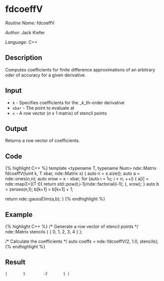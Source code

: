 # fdcoeffV

*Routine Name:* fdcoeffV

*Author:* Jack Kiefer

*Language:* C++

## Description

Computes coefficients for finite difference approximations of an arbitrary oder of accuracy for a given derivative. 

## Input

* ``k`` - Specifies coefficients for the _k_th-order derivative
* ``xbar`` - The point to evaluate at
* ``x`` - A row vector (_n_ x 1 matrix) of stencil points

## Output 

Returns a row vector of coefficients.

## Code

{% highlight C++ %}
template <typename T, typename Num>
nde::Matrix<Num> fdcoeffV(luint k, T xbar, nde::Matrix<Num> x)
{
  auto n = x.size();
  auto a = nde::ones(n,n);
  auto xrow = x - xbar;
  for (auto i = 1u; i < n; ++i)
  {
    a[i] = nde::map([=](T t){ return std::pow(t,i-1)/nde::factorial<T>(i-1); }, xrow);
  }
  auto b = zeroes(n,1);
  b[k+1] = b[k+1] + 1;

  return nde::gaussElim(a,b);
}
{% endhighlight %}

## Example

{% highlight C++ %}
/* Generate a row vector of stencil points */
nde::Matrix<double> stencils { { 0, 1, 2, 3, 4 } };

/* Calculate the coefficients */
auto coeffs = nde::fdcoeffV(2, 1.0, stencils);
{% endhighlight %}

## Result
```
|       1        -2       1 |
```
